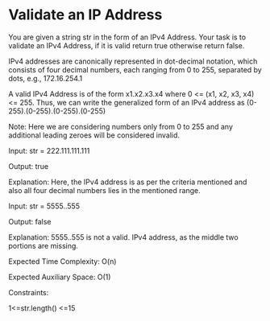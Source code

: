 # Validate an IP Address

You are given a string str in the form of an IPv4 Address. Your task is to validate an IPv4 Address, if it is valid return true otherwise return false.

IPv4 addresses are canonically represented in dot-decimal notation, which consists of four decimal numbers, each ranging from 0 to 255, separated by dots, e.g., 172.16.254.1

A valid IPv4 Address is of the form x1.x2.x3.x4 where 0 <= (x1, x2, x3, x4) <= 255. Thus, we can write the generalized form of an IPv4 address as (0-255).(0-255).(0-255).(0-255)

Note: Here we are considering numbers only from 0 to 255 and any additional leading zeroes will be considered invalid.

Input: str = 222.111.111.111

Output: true

Explanation: Here, the IPv4 address is as per the criteria mentioned and also all four decimal numbers lies in the mentioned range.


Input: str = 5555..555

Output: false

Explanation: 5555..555 is not a valid. IPv4 address, as the middle two portions are missing.


Expected Time Complexity: O(n)

Expected Auxiliary Space: O(1)

Constraints:

1<=str.length() <=15
